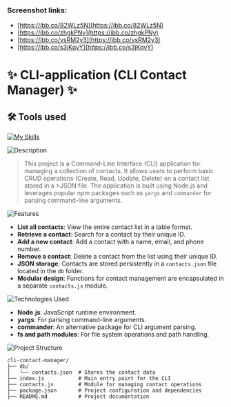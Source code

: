 ### Screenshot links:
- [https://ibb.co/82WLz5N](https://ibb.co/82WLz5N)
- [https://ibb.co/zhgkPNy](https://ibb.co/zhgkPNy)
- [https://ibb.co/vsRM2y3](https://ibb.co/vsRM2y3)
- [https://ibb.co/s3jKqvY](https://ibb.co/s3jKqvY)


# ✨ CLI-application (CLI Contact Manager) ✨

## 🛠 Tools used

[![My Skills](https://skillicons.dev/icons?i=js,react,npm,vscode)](https://skillicons.dev)

![Description](https://img.shields.io/badge/Description-purple?style=for-the-badge)

>This project is a Command-Line Interface (CLI) application for managing a collection of contacts. It allows users to perform basic CRUD operations (Create, Read, Update, Delete) on a contact list stored in a >JSON file. The application is built using Node.js and leverages popular npm packages such as `yargs` and `commander` for parsing command-line arguments.

![Features](https://img.shields.io/badge/Features-purple?style=for-the-badge)

- **List all contacts**: View the entire contact list in a table format.
- **Retrieve a contact**: Search for a contact by their unique ID.
- **Add a new contact**: Add a contact with a name, email, and phone number.
- **Remove a contact**: Delete a contact from the list using their unique ID.
- **JSON storage**: Contacts are stored persistently in a `contacts.json` file located in the `db` folder.
- **Modular design**: Functions for contact management are encapsulated in a separate `contacts.js` module.

![Technologies Used](https://img.shields.io/badge/Technologies%20Used-purple?style=for-the-badge)

- **Node.js**: JavaScript runtime environment.
- **yargs**: For parsing command-line arguments.
- **commander**: An alternative package for CLI argument parsing.
- **fs and path modules**: For file system operations and path handling.

![Project Structure](https://img.shields.io/badge/Project%20Structure-purple?style=for-the-badge)

```plaintext
cli-contact-manager/
├── db/
│   └── contacts.json  # Stores the contact data
├── index.js           # Main entry point for the CLI
├── contacts.js        # Module for managing contact operations
├── package.json       # Project configuration and dependencies
├── README.md          # Project documentation
```
